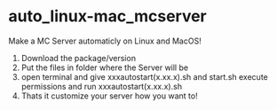 # auto_linux-mac_mcserver
Make a MC Server automaticly on Linux and MacOS!
1. Download the package/version
2. Put the files in folder where the Server will be
3. open terminal and give xxxautostart(x.xx.x).sh and start.sh execute permissions and run xxxautostart(x.xx.x).sh
4. Thats it customize your server how you want to!
